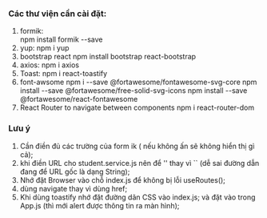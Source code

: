 ### Các thư viện cần cài đặt:

1. formik:  
   npm install formik --save
2. yup:
   npm i yup
3. bootstrap react
   npm install bootstrap react-bootstrap
4. axios:
   npm i axios
5. Toast:
   npm i react-toastify
6. font-awsome
   npm i --save @fortawesome/fontawesome-svg-core
   npm install --save @fortawesome/free-solid-svg-icons
   npm install --save @fortawesome/react-fontawesome
7. React Router to navigate between components
   npm i react-router-dom

### Lưu ý

1. Cần điền đủ các trường của form ik ( nếu không ấn sẽ không hiển thị gì cả);
2. khi điền URL cho student.service.js nên để '' thay vì `` (dễ sai đường dẫn đang để URL gốc là dạng String);
3. Nhớ đặt Browser vào chỗ index.js để không bị lỗi useRoutes();
4. dùng navigate thay vì dùng href;
5. Khi dùng toastify nhớ đặt đường dãn CSS vào index.js; và đặt <TOASTCONTAINER> vào trong App.js (thì mới alert được thông tin ra màn hình);
